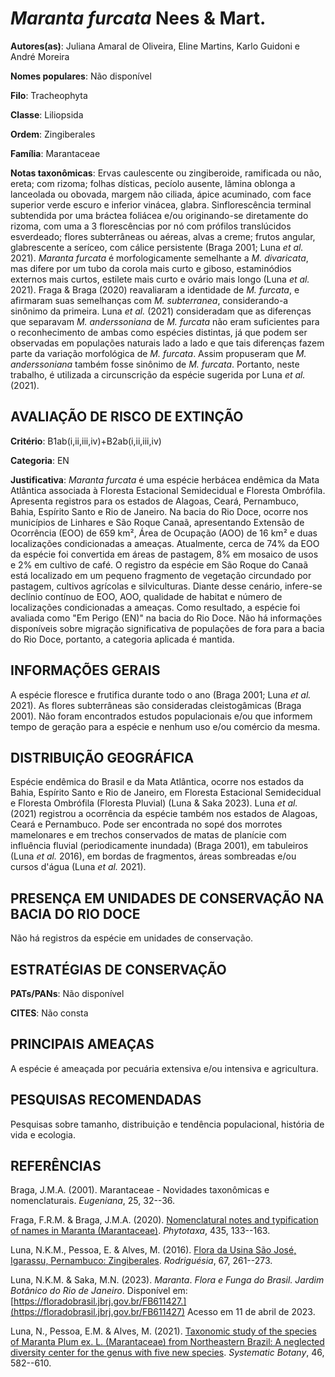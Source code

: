 # *Maranta furcata* Nees & Mart.

**Autores(as)**: Juliana Amaral de Oliveira, Eline Martins, Karlo Guidoni e André Moreira

**Nomes populares**: Não disponível

**Filo**: Tracheophyta

**Classe**: Liliopsida

**Ordem**: Zingiberales

**Família**: Marantaceae

**Notas taxonômicas**: Ervas caulescente ou zingiberoide, ramificada ou não, ereta; com rizoma; folhas dísticas, pecíolo ausente, lâmina oblonga a lanceolada ou obovada, margem não ciliada, ápice acuminado, com face superior verde escuro e inferior vinácea, glabra. Sinflorescência terminal subtendida por uma bráctea foliácea e/ou originando-se diretamente do rizoma, com uma a 3 florescências por nó com prófilos translúcidos esverdeado; flores subterrâneas ou aéreas, alvas a creme; frutos angular, glabrescente a seríceo, com cálice persistente (Braga 2001; Luna *et al.* 2021). *Maranta furcata* é morfologicamente semelhante a *M. divaricata*, mas difere por um tubo da corola mais curto e giboso, estaminódios externos mais curtos, estilete mais curto e ovário mais longo (Luna *et al.* 2021). Fraga & Braga (2020) reavaliaram a identidade de *M. furcata*, e afirmaram suas semelhanças com *M.  subterranea*, considerando-a sinônimo da primeira. Luna *et al.* (2021)
consideradam que as diferenças que separavam *M. anderssoniana* de *M.  furcata* não eram suficientes para o reconhecimento de ambas como espécies distintas, já que podem ser observadas em populações naturais lado a lado e que tais diferenças fazem parte da variação morfológica de *M. furcata*. Assim propuseram que *M. anderssoniana* também fosse sinônimo de *M. furcata*. Portanto, neste trabalho, é utilizada a circunscrição da espécie sugerida por Luna *et al.* (2021).

## AVALIAÇÃO DE RISCO DE EXTINÇÃO

**Critério**: B1ab(i,ii,iii,iv)+B2ab(i,ii,iii,iv)

**Categoria**: EN

**Justificativa**: *Maranta furcata* é uma espécie herbácea endêmica da Mata Atlântica associada à Floresta Estacional Semidecidual e Floresta Ombrófila. Apresenta registros para os estados de Alagoas, Ceará, Pernambuco, Bahia, Espírito Santo e Rio de Janeiro. Na bacia do Rio Doce, ocorre nos municípios de Linhares e São Roque Canaã, apresentando Extensão de Ocorrência (EOO) de 659 km², Área de Ocupação (AOO) de 16 km² e duas localizações condicionadas a ameaças. Atualmente, cerca de 74% da EOO da espécie foi convertida em áreas de pastagem, 8% em mosaico de usos e 2% em cultivo de café. O registro da espécie em São Roque do Canaã está localizado em um pequeno fragmento de vegetação circundado por pastagem, cultivos agrícolas e silviculturas. Diante desse cenário, infere-se declínio contínuo de EOO, AOO, qualidade de habitat e número de localizações condicionadas a ameaças. Como resultado, a espécie foi avaliada como "Em Perigo (EN)" na bacia
do Rio Doce. Não há informações disponíveis sobre migração significativa de populações de fora para a bacia do Rio Doce, portanto, a categoria aplicada é mantida.

## INFORMAÇÕES GERAIS

A espécie floresce e frutifica durante todo o ano (Braga 2001; Luna *et al.* 2021). As flores subterrâneas são consideradas cleistogâmicas (Braga 2001). Não foram encontrados estudos populacionais e/ou que informem tempo de geração para a espécie e nenhum uso e/ou comércio da mesma.

## DISTRIBUIÇÃO GEOGRÁFICA

Espécie endêmica do Brasil e da Mata Atlântica, ocorre nos estados da Bahia, Espírito Santo e Rio de Janeiro, em Floresta Estacional Semidecidual e Floresta Ombrófila (Floresta Pluvial) (Luna & Saka 2023).  Luna *et al.* (2021) registrou a ocorrência da espécie também nos estados de Alagoas, Ceará e Pernambuco. Pode ser encontrada no sopé dos morrotes mamelonares e em trechos conservados de matas de planície com influência fluvial (periodicamente inundada) (Braga 2001), em tabuleiros (Luna *et al.* 2016), em bordas de fragmentos, áreas sombreadas e/ou cursos d'água (Luna *et al.* 2021).

## PRESENÇA EM UNIDADES DE CONSERVAÇÃO NA BACIA DO RIO DOCE

Não há registros da espécie em unidades de conservação.

## ESTRATÉGIAS DE CONSERVAÇÃO

**PATs/PANs**: Não disponível

**CITES**: Não consta

## PRINCIPAIS AMEAÇAS

A espécie é ameaçada por pecuária extensiva e/ou intensiva e agricultura.

## PESQUISAS RECOMENDADAS

Pesquisas sobre tamanho, distribuição e tendência populacional, história de vida e ecologia.

## REFERÊNCIAS

Braga, J.M.A. (2001). Marantaceae - Novidades taxonômicas e nomenclaturais. *Eugeniana*, 25, 32--36.

Fraga, F.R.M. & Braga, J.M.A. (2020). [Nomenclatural notes and typification of names in Maranta (Marantaceae)](https://doi.org/10.11646/phytotaxa.435.2.3). *Phytotaxa*, 435, 133--163.

Luna, N.K.M., Pessoa, E. & Alves, M. (2016). [Flora da Usina São José, Igarassu, Pernambuco: Zingiberales](https://doi.org/10.1590/2175-7860201667114).  *Rodriguésia*, 67, 261--273.

Luna, N.K.M. & Saka, M.N. (2023). *Maranta*. *Flora e Funga do Brasil.  Jardim Botânico do Rio de Janeiro*. Disponível em: [https://floradobrasil.jbrj.gov.br/FB611427.](https://floradobrasil.jbrj.gov.br/FB611427) Acesso em 11 de abril de 2023.

Luna, N., Pessoa, E.M. & Alves, M. (2021). [Taxonomic study of the species of Maranta Plum ex. L. (Marantaceae) from Northeastern Brazil: A neglected diversity center for the genus with five new species](https://doi.org/10.1600/036364421X16312067913345). *Systematic Botany*, 46, 582--610.
